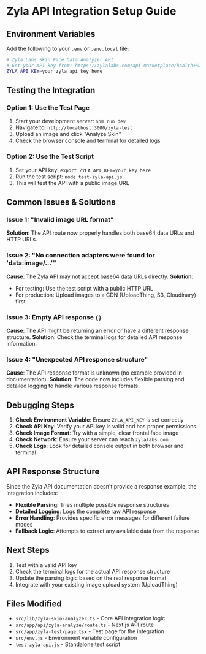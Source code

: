 # Zyla API Integration Setup Guide

## Environment Variables

Add the following to your `.env` or `.env.local` file:

```bash
# Zyla Labs Skin Face Data Analyzer API
# Get your API key from: https://zylalabs.com/api-marketplace/health+%26+fitness/skin+face+data+analyzer+api/9339
ZYLA_API_KEY=your_zyla_api_key_here
```

## Testing the Integration

### Option 1: Use the Test Page
1. Start your development server: `npm run dev`
2. Navigate to: `http://localhost:3000/zyla-test`
3. Upload an image and click "Analyze Skin"
4. Check the browser console and terminal for detailed logs

### Option 2: Use the Test Script
1. Set your API key: `export ZYLA_API_KEY=your_key_here`
2. Run the test script: `node test-zyla-api.js`
3. This will test the API with a public image URL

## Common Issues & Solutions

### Issue 1: "Invalid image URL format"
**Solution**: The API route now properly handles both base64 data URLs and HTTP URLs.

### Issue 2: "No connection adapters were found for 'data:image/...'"
**Cause**: The Zyla API may not accept base64 data URLs directly.
**Solution**: 
- For testing: Use the test script with a public HTTP URL
- For production: Upload images to a CDN (UploadThing, S3, Cloudinary) first

### Issue 3: Empty API response `{}`
**Cause**: The API might be returning an error or have a different response structure.
**Solution**: Check the terminal logs for detailed API response information.

### Issue 4: "Unexpected API response structure"
**Cause**: The API response format is unknown (no example provided in documentation).
**Solution**: The code now includes flexible parsing and detailed logging to handle various response formats.

## Debugging Steps

1. **Check Environment Variable**: Ensure `ZYLA_API_KEY` is set correctly
2. **Check API Key**: Verify your API key is valid and has proper permissions
3. **Check Image Format**: Try with a simple, clear frontal face image
4. **Check Network**: Ensure your server can reach `zylalabs.com`
5. **Check Logs**: Look for detailed console output in both browser and terminal

## API Response Structure

Since the Zyla API documentation doesn't provide a response example, the integration includes:

- **Flexible Parsing**: Tries multiple possible response structures
- **Detailed Logging**: Logs the complete raw API response
- **Error Handling**: Provides specific error messages for different failure modes
- **Fallback Logic**: Attempts to extract any available data from the response

## Next Steps

1. Test with a valid API key
2. Check the terminal logs for the actual API response structure
3. Update the parsing logic based on the real response format
4. Integrate with your existing image upload system (UploadThing)

## Files Modified

- `src/lib/zyla-skin-analyzer.ts` - Core API integration logic
- `src/app/api/zyla-analyze/route.ts` - Next.js API route
- `src/app/zyla-test/page.tsx` - Test page for the integration
- `src/env.js` - Environment variable configuration
- `test-zyla-api.js` - Standalone test script
